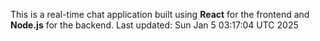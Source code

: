 This is a real-time chat application built using **React** for the frontend and **Node.js** for the backend.
Last updated: Sun Jan  5 03:17:04 UTC 2025
